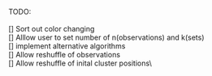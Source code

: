 TODO:\
\
[] Sort out color changing\
[] Alllow user to set number of n(observations) and k(sets)\
[] implement alternative algorithms\
[] Allow reshuffle of observations\
[] Allow reshuffle of inital cluster positions\

